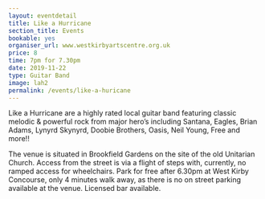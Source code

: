 ```yaml
---
layout: eventdetail
title: Like a Hurricane
section_title: Events
bookable: yes
organiser_url: www.westkirbyartscentre.org.uk
price: 8
time: 7pm for 7.30pm
date: 2019-11-22
type: Guitar Band
image: lah2
permalink: /events/like-a-huricane
---
```


Like a Hurricane are a highly rated local guitar band featuring classic melodic & powerful
rock from major hero’s including Santana, Eagles, Brian Adams, Lynyrd Skynyrd, Doobie Brothers, Oasis, Neil Young, Free and more!!


The venue is situated in Brookfield Gardens on the site of the old Unitarian Church. Access from the street is via a flight of steps with, currently, no ramped access for wheelchairs. Park for free after 6.30pm at West Kirby Concourse, only 4 minutes walk away, as there is no on street parking available at the venue. Licensed bar available.
